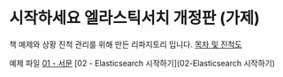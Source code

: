 # 시작하세요 엘라스틱서치 개정판 (가제)

책 예제와 상황 진척 관리를 위해 만든 리파지토리 입니다.
[목차 및 진척도](https://github.com/kimjmin/esbook/issues/2)

예제 파일
[01 - 서문](01-서문)
[02 - Elasticsearch 시작하기](02-Elasticsearch 시작하기)